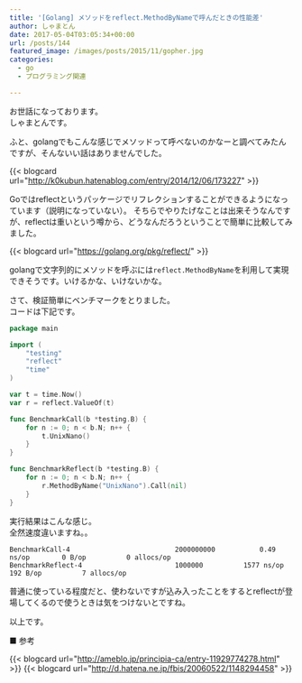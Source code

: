 ```yaml
---
title: '[Golang] メソッドをreflect.MethodByNameで呼んだときの性能差'
author: しゃまとん
date: 2017-05-04T03:05:34+00:00
url: /posts/144
featured_image: /images/posts/2015/11/gopher.jpg
categories:
  - go
  - プログラミング関連

---
```

お世話になっております。  
しゃまとんです。

ふと、golangでもこんな感じでメソッドって呼べないのかなーと調べてみたんですが、そんないい話はありませんでした。 

{{< blogcard url="http://k0kubun.hatenablog.com/entry/2014/12/06/173227" >}}

Goではreflectというパッケージでリフレクションすることができるようになっています（説明になっていない）。
そちらでやりたげなことは出来そうなんですが、reflectは重いという噂から、どうなんだろうということで簡単に比較してみました。

{{< blogcard url="https://golang.org/pkg/reflect/" >}}

golangで文字列的にメソッドを呼ぶには`reflect.MethodByName`を利用して実現できそうです。いけるかな、いけないかな。

さて、検証簡単にベンチマークをとりました。  
コードは下記です。

```go
package main

import (
    "testing"
    "reflect"
    "time"
)

var t = time.Now()
var r = reflect.ValueOf(t)

func BenchmarkCall(b *testing.B) {
    for n := 0; n < b.N; n++ {
        t.UnixNano()
    }
}

func BenchmarkReflect(b *testing.B) {
    for n := 0; n < b.N; n++ {
        r.MethodByName("UnixNano").Call(nil)
    }
}
```


実行結果はこんな感じ。  
全然速度違いますね。。

```text
BenchmarkCall-4                          2000000000           0.49 ns/op        0 B/op          0 allocs/op
BenchmarkReflect-4                       1000000          1577 ns/op         192 B/op          7 allocs/op
```

普通に使っている程度だと、使わないですが込み入ったことをするとreflectが登場してくるので使うときは気をつけないとですね。

以上です。

■ 参考

{{< blogcard url="http://ameblo.jp/principia-ca/entry-11929774278.html" >}}
{{< blogcard url="http://d.hatena.ne.jp/fbis/20060522/1148294458" >}}
